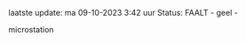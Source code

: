 laatste update: 
ma 09-10-2023  3:42   uur 
Status: FAALT - geel - 
<div class="service Y">microstation</div>